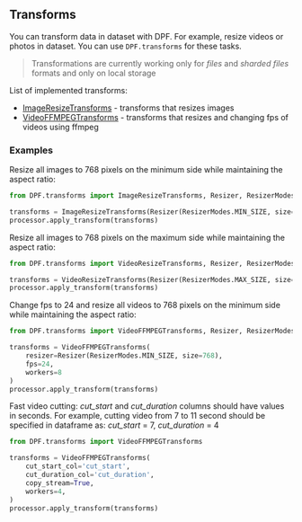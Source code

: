 ## Transforms

You can transform data in dataset with DPF.
For example, resize videos or photos in dataset.
You can use `DPF.transforms` for these tasks.

> Transformations are currently working only for _files_ and _sharded files_ formats and only on local storage

List of implemented transforms:
- [ImageResizeTransforms](../DPF/transforms/image_resize_transforms.py) - transforms that resizes images
- [VideoFFMPEGTransforms](../DPF/transforms/video_ffmpeg_transforms.py) - transforms that resizes and changing fps of videos using ffmpeg

### Examples

Resize all images to 768 pixels on the minimum side while maintaining the aspect ratio:
```python
from DPF.transforms import ImageResizeTransforms, Resizer, ResizerModes

transforms = ImageResizeTransforms(Resizer(ResizerModes.MIN_SIZE, size=768))
processor.apply_transform(transforms)
```

Resize all images to 768 pixels on the maximum side while maintaining the aspect ratio:
```python
from DPF.transforms import VideoResizeTransforms, Resizer, ResizerModes

transforms = VideoResizeTransforms(Resizer(ResizerModes.MAX_SIZE, size=768))
processor.apply_transform(transforms)
```

Change fps to 24 and resize all videos to 768 pixels on the minimum side while maintaining the aspect ratio:
```python
from DPF.transforms import VideoFFMPEGTransforms, Resizer, ResizerModes

transforms = VideoFFMPEGTransforms(
    resizer=Resizer(ResizerModes.MIN_SIZE, size=768),
    fps=24,
    workers=8
)
processor.apply_transform(transforms)
```

Fast video cutting:
_cut_start_ and _cut_duration_ columns should have values in seconds. 
For example, cutting video from 7 to 11 second should be specified in dataframe as: _cut_start_ = 7, _cut_duration_ = 4
```python
from DPF.transforms import VideoFFMPEGTransforms

transforms = VideoFFMPEGTransforms(
    cut_start_col='cut_start',
    cut_duration_col='cut_duration',
    copy_stream=True,
    workers=4,
)
processor.apply_transform(transforms)
```